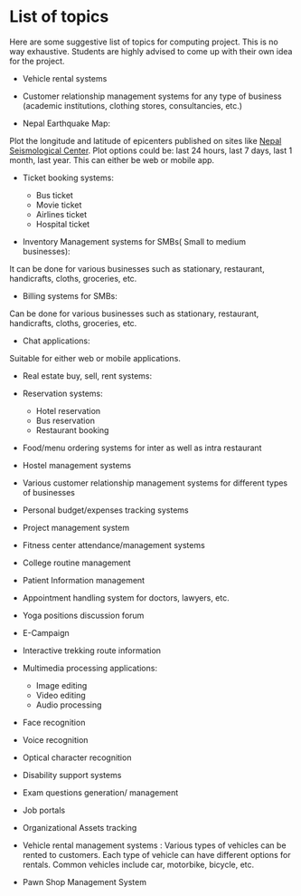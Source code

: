 # List of topics
Here are some suggestive list of topics for computing project. This is no way exhaustive. Students are highly advised to come up with their own idea for the project.

* Vehicle rental systems

* Customer relationship management systems for any type of business (academic institutions, clothing stores, consultancies, etc.)

* Nepal Earthquake Map:

Plot the longitude and latitude of epicenters published on sites like [Nepal Seismological Center](http://www.seismonepal.gov.np/). Plot options could be: last 24 hours, last 7 days, last 1 month, last year. This can either be web or mobile app.


* Ticket booking systems:

  - Bus ticket
  - Movie ticket
  - Airlines ticket
  - Hospital ticket

* Inventory Management systems for SMBs( Small to medium businesses):

It can be done for various businesses such as stationary, restaurant, handicrafts, cloths, groceries, etc.

* Billing systems for SMBs: 

Can be done for various businesses such as stationary, restaurant, handicrafts, cloths, groceries, etc.


* Chat applications:

Suitable for either web or mobile applications.

* Real estate buy, sell, rent systems:

* Reservation systems:
  
  - Hotel reservation
  - Bus reservation
  - Restaurant booking

* Food/menu ordering systems for inter as well as intra restaurant

* Hostel management systems

* Various customer relationship management systems for different types of businesses

* Personal budget/expenses tracking systems

* Project management system

* Fitness center attendance/management systems

* College routine management

* Patient Information management

* Appointment handling system for doctors, lawyers, etc. 

* Yoga positions discussion forum 
* E-Campaign
* Interactive trekking route information

* Multimedia processing applications:
  
  - Image editing
  - Video editing
  - Audio processing

* Face recognition

* Voice recognition

* Optical character recognition

* Disability support systems

* Exam questions generation/ management

* Job portals

* Organizational Assets tracking 

* Vehicle rental management systems : Various types of vehicles can be rented to customers. Each type of vehicle can have different options for rentals. Common vehicles include car, motorbike, bicycle, etc.

* Pawn Shop Management System

